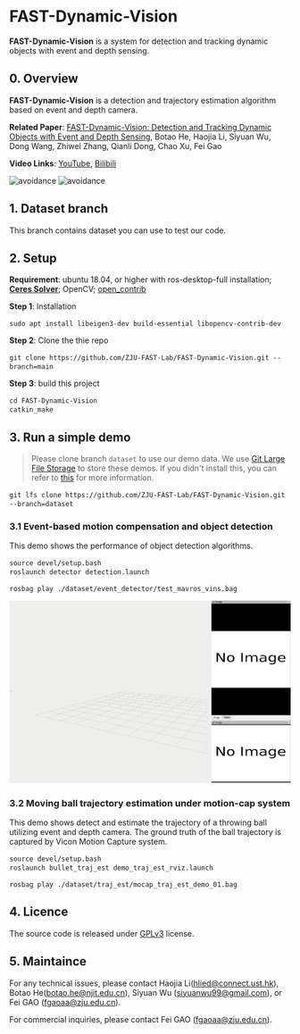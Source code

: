 # FAST-Dynamic-Vision

**FAST-Dynamic-Vision** is a system for detection and tracking dynamic objects with event and depth sensing.

## 0. Overview

**FAST-Dynamic-Vision** is a detection and trajectory estimation algorithm based on event and depth camera.

**Related Paper**: [FAST-Dynamic-Vision: Detection and Tracking Dynamic Objects with Event and Depth Sensing](https://arxiv.org/abs/2103.05903), Botao He, Haojia Li, Siyuan Wu, Dong Wang, Zhiwei Zhang, Qianli Dong, Chao Xu, Fei Gao

**Video Links**: [YouTube](https://www.youtube.com/watch?v=QPpwppeE_x0&ab_channel=FeiGao), [Bilibili](https://www.bilibili.com/video/BV11U4y1p7EF/)

![avoidance](figs/howering_avoidance.gif)
![avoidance](figs/moving_avoidance_720p.gif)

## 1. Dataset branch

This branch contains dataset you can use to test our code.

## 2. Setup

**Requirement**: ubuntu 18.04, or higher with ros-desktop-full installation; [**Ceres Solver**](http://ceres-solver.org/installation.html); OpenCV; [open_contrib](https://github.com/opencv/opencv_contrib)

**Step 1**: Installation

```
sudo apt install libeigen3-dev build-essential libopencv-contrib-dev
```

**Step 2**: Clone the thie repo
```
git clone https://github.com/ZJU-FAST-Lab/FAST-Dynamic-Vision.git --branch=main
```

**Step 3**: build this project
```
cd FAST-Dynamic-Vision
catkin_make
```

## 3. Run a simple demo

> Please clone branch `dataset` to use our demo data. We use [Git Large File Storage](https://git-lfs.github.com/) to store these demos. If you didn't install this, you can refer to [this](https://docs.github.com/en/repositories/working-with-files/managing-large-files/installing-git-large-file-storage) for more information.

```
git lfs clone https://github.com/ZJU-FAST-Lab/FAST-Dynamic-Vision.git --branch=dataset
```

### 3.1 Event-based motion compensation and object detection

This demo shows the performance of object detection algorithms.

```
source devel/setup.bash
roslaunch detector detection.launch
```

```
rosbag play ./dataset/event_detector/test_mavros_vins.bag
```

![img](figs/test_demo.gif)

### 3.2 Moving ball trajectory estimation under motion-cap system

This demo shows detect and estimate the trajectory of a throwing ball utilizing event and depth camera. The ground truth of the ball trajectory is captured by Vicon Motion Capture system.

```
source devel/setup.bash
roslaunch bullet_traj_est demo_traj_est_rviz.launch
```

```
rosbag play ./dataset/traj_est/mocap_traj_est_demo_01.bag
```


## 4. Licence
The source code is released under [GPLv3](http://www.gnu.org/licenses/) license.

## 5. Maintaince

For any technical issues, please contact Haojia Li([hlied@connect.ust.hk](mailto:hlied@connect.ust.hk)), Botao He([botao.he@njit.edu.cn](mailto:botao.he@njit.edu.cn)), Siyuan Wu ([siyuanwu99@gmail.com](mailto:siyuanwu99@gmail.com)), or Fei GAO ([fgaoaa@zju.edu.cn](mailto:fgaoaa@zju.edu.cn)).

For commercial inquiries, please contact Fei GAO ([fgaoaa@zju.edu.cn](mailto:fgaoaa@zju.edu.cn)).
